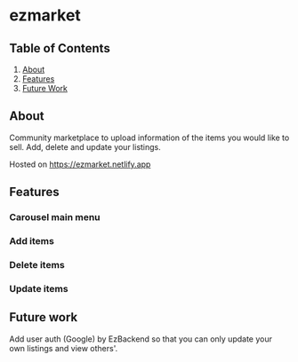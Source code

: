 # ezmarket

## Table of Contents

1. [About](#about)
2. [Features](#features)
3. [Future Work](#future-work)

## About

Community marketplace to upload information of the items you would like to sell. Add, delete and update your listings.

Hosted on <a>https://ezmarket.netlify.app</a>

## Features

### Carousel main menu

### Add items

### Delete items

### Update items

<!-- ![react](./assets/react.png)

Validation of inputs also occurs for the frontend:

![reactValid](./assets/reactValid.png)

![reactValidAlert](./assets/reactValidAlert.png)  -->

## Future work

Add user auth (Google) by EzBackend so that you can only update your own listings and view others'.
